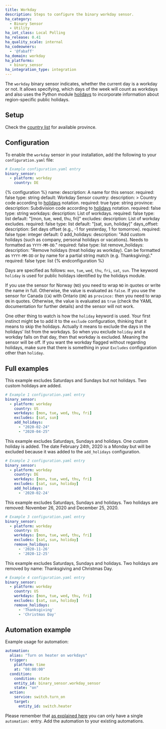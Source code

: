 ```yaml
---
title: Workday
description: Steps to configure the binary workday sensor.
ha_category:
  - Binary Sensor
  - Utility
ha_iot_class: Local Polling
ha_release: 0.41
ha_quality_scale: internal
ha_codeowners:
  - '@fabaff'
ha_domain: workday
ha_platforms:
  - binary_sensor
ha_integration_type: integration
---
```


The `workday` binary sensor indicates, whether the current day is a workday or not. It allows specifying, which days of the week will count as workdays and also
uses the Python module [holidays](https://pypi.python.org/pypi/holidays) to incorporate information about region-specific public holidays. 

## Setup

Check the [country list](https://github.com/dr-prodigy/python-holidays#available-countries) for available province.

## Configuration
To enable the `workday` sensor in your installation, add the following to your `configuration.yaml` file:

```yaml
# Example configuration.yaml entry
binary_sensor:
  - platform: workday
    country: DE
```

{% configuration %}
name:
  description: A name for this sensor.
  required: false
  type: string
  default: Workday Sensor
country:
  description: >
    Country code according to [holidays](https://pypi.org/project/holidays/) notation.
  required: true
  type: string
province:
  description: Subdivision code according to [holidays](https://pypi.org/project/holidays/) notation.
  required: false
  type: string
workdays:
  description: List of workdays.
  required: false
  type: list
  default: "[mon, tue, wed, thu, fri]"
excludes:
  description: List of workday excludes.
  required: false
  type: list
  default: "[sat, sun, holiday]"
days_offset:
  description: Set days offset (e.g., -1 for yesterday, 1 for tomorrow).
  required: false
  type: integer
  default: 0
add_holidays:
  description: "Add custom holidays (such as company, personal holidays or vacations). Needs to formatted as `YYYY-MM-DD`."
  required: false
  type: list
remove_holidays:
  description: "Remove holidays (treat holiday as workday). Can be formatted as `YYYY-MM-DD` or by name for a partial string match (e.g. Thanksgiving)."
  required: false
  type: list
{% endconfiguration %}

Days are specified as follows: `mon`, `tue`, `wed`, `thu`, `fri`, `sat`, `sun`.
The keyword `holiday` is used for public holidays identified by the holidays module.

<div class='note warning'>

If you use the sensor for Norway (`NO`) you need to wrap `NO` in quotes or write the name in full.
Otherwise, the value is evaluated as `false`.
If you use the sensor for Canada (`CA`) with Ontario (`ON`) as `province:` then you need to wrap `ON` in quotes.
Otherwise, the value is evaluated as `true` (check the YAML documentation for further details) and the sensor will not work.

One other thing to watch is how the `holiday` keyword is used. Your first instinct might be to add it to the `exclude` configuration, thinking that it means to skip the holidays. Actually it means to exclude the days in the holidays’ list from the workdays. So when you exclude `holiday` and a workday falls on that day, then that workday is excluded. Meaning the sensor will be off. If you want the workday flagged without regarding holidays, make sure that there is something in your `Excludes` configuration other than `holiday`.

</div>

## Full examples

This example excludes Saturdays and Sundays but not holidays. Two custom holidays are added.

```yaml
# Example 1 configuration.yaml entry
binary_sensor:
  - platform: workday
    country: US
    workdays: [mon, tue, wed, thu, fri]
    excludes: [sat, sun]
    add_holidays:
      - "2020-02-24"
      - "2020-04-25"
```

This example excludes Saturdays, Sundays and holidays. One custom holiday is added.
The date February 24th, 2020 is a Monday but will be excluded because it was added to the `add_holidays` configuration.

```yaml
# Example 2 configuration.yaml entry
binary_sensor:
  - platform: workday
    country: DE
    workdays: [mon, tue, wed, thu, fri]
    excludes: [sat, sun, holiday]
    add_holidays:
      - '2020-02-24'
```

This example excludes Saturdays, Sundays and holidays. Two holidays are removed: November 26, 2020 and December 25, 2020.

```yaml
# Example 3 configuration.yaml entry
binary_sensor:
  - platform: workday
    country: US
    workdays: [mon, tue, wed, thu, fri]
    excludes: [sat, sun, holiday]
    remove_holidays:
      - '2020-11-26'
      - '2020-12-25'
```

This example excludes Saturdays, Sundays and holidays. Two holidays are removed by name: Thanksgiving and Christmas Day.

```yaml
# Example 4 configuration.yaml entry
binary_sensor:
  - platform: workday
    country: US
    workdays: [mon, tue, wed, thu, fri]
    excludes: [sat, sun, holiday]
    remove_holidays:
      - 'Thanksgiving'
      - 'Christmas Day'
```

## Automation example

Example usage for automation:

```yaml
automation:
  alias: "Turn on heater on workdays"
  trigger:
    platform: time
    at: "08:00:00"
  condition:
    condition: state
    entity_id: binary_sensor.workday_sensor
    state: "on"
  action:
    service: switch.turn_on
    target:
      entity_id: switch.heater
```

<div class='note'>

Please remember that [as explained here](/docs/configuration/devices/) you can only have a single `automation:` entry. Add the automation to your existing automations.

</div>
